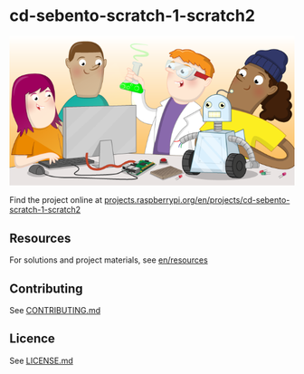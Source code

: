 # cd-sebento-scratch-1-scratch2

![cd-sebento-scratch-1-scratch2](banner.png)

Find the project online at [projects.raspberrypi.org/en/projects/cd-sebento-scratch-1-scratch2](https://projects.raspberrypi.org/en/projects/cd-sebento-scratch-1-scratch2)

## Resources
For solutions and project materials, see [en/resources](https://github.com/raspberrypilearning/cd-sebento-scratch-1-scratch2/tree/master/en/resources)

## Contributing
See [CONTRIBUTING.md](CONTRIBUTING.md)

## Licence
 See [LICENSE.md](LICENSE.md)